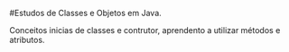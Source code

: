 #Estudos de Classes e Objetos em Java.
<p> Conceitos inicias de classes e contrutor, aprendento a utilizar métodos e atributos.</p>
